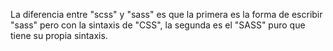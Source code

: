 La diferencia entre "scss" y "sass" es que la primera es la forma de escribir "sass" pero con la sintaxis de "CSS", la segunda es el "SASS" puro que tiene su propia sintaxis.
